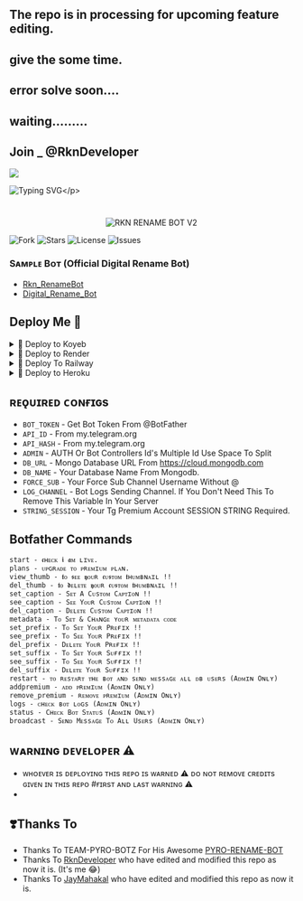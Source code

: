 
## The repo is in processing for upcoming feature editing.
## give the some time.
## error solve soon....
## waiting.........
## Join _ @RknDeveloper

<img src="https://user-images.githubusercontent.com/73097560/115834477-dbab4500-a447-11eb-908a-139a6edaec5c.gif">

![Typing SVG](https://readme-typing-svg.herokuapp.com/?lines=𝗪𝗘𝗟𝗖𝗢𝗠+𝗧𝗢+𝗗𝗜𝗚𝗜𝗧𝗔𝗟+𝗥𝗘𝗡𝗔𝗠𝗘+𝗕𝗢𝗧!;𝗖𝗥𝗘𝗔𝗧𝗘𝗗+𝗕𝗬+𝗗𝗜𝗚𝗜𝗧𝗔𝗟+𝗕𝗢𝗧𝗭!;𝗜+𝗔𝗠+𝗣𝗢𝗪𝗘𝗥𝗙𝗨𝗟+𝗧𝗚+𝗥𝗘𝗡𝗔𝗠𝗘+𝗕𝗢𝗧!)</p>
# 

<p align="center">
  <img src="https://telegra.ph/file/b746aadfe59959eb76f59.jpg" alt="RKN RENAME BOT V2">
</p>

<p align="center">

![Fork](https://img.shields.io/github/forks/RknDeveloper/Rkn-Powerful-Rename-Bot?style=for-the-badge)
![Stars](https://img.shields.io/github/stars/RknDeveloper/Rkn-Powerful-Rename-Bot?color=%23&style=for-the-badge)
![License](https://img.shields.io/github/license/RknDeveloper/Rkn-Powerful-Rename-Bot?style=for-the-badge)
![Issues](https://img.shields.io/github/issues/RknDeveloper/Rkn-Powerful-Rename-Bot?style=for-the-badge)

</p>


### Sᴀᴍᴩʟᴇ Bᴏᴛ (Official Digital Rename Bot)

* [Rkn_RenameBot](http://t.me/Rkn_RenameBot)
* [Digital_Rename_Bot](http://t.me/Digital_Rename_Bot)


## Deploy Me 🥀

<details><summary>📌 Deploy to Koyeb </summary>
  
[![Deploy to Koyeb](https://www.koyeb.com/static/images/deploy/button.svg)](https://app.koyeb.com/deploy?type=git&repository=github.com/RknDeveloper/Rkn-Powerful-Rename-Bot&env[BOT_TOKEN]&env[API_ID]&env[API_HASH]&env[WEBHOOK]=True&env[ADMIN]&env[DB_URL]&env[DB_NAME]=Rkn-Developer&env[FORCE_SUB]&env[START_PIC]&env[LOG_CHANNEL]=You%20Dont%20Need%20LogChannel%20To%20Remove%20This%20Variable&run_command=python%20bot.py&branch=main&name=rkn-rename) 
</details>

<details><summary>📌 Deploy to Render </summary>
  
[![Deploy to Render](https://render.com/images/deploy-to-render-button.svg)](https://render.com/deploy?repo=https://github.com/RknDeveloper/Rkn-Powerful-Rename-Bot)

</details>

<details><summary>📌 Deploy To Railway </summary>
<a href="https://graph.org/file/fabd75cd5043d2cfdc13d.jpg"><img src="https://railway.app/button.svg" alt="Deploy"></a>
</details>

<details><summary>📌 Deploy to Heroku </summary>

<a href="https://heroku.com/deploy?template=https://github.com/RknDeveloper/Rkn-Powerful-Rename-Bot"><img src="https://img.shields.io/badge/Deploy%20To%20Heroku-black?style=for-the-badge&logo=heroku" width="220" height="38.45"></p></a>
</details>

## ʀᴇǫᴜɪʀᴇᴅ ᴄᴏɴғɪɢs

* `BOT_TOKEN`  - Get Bot Token From @BotFather
* `API_ID` - From my.telegram.org
* `API_HASH` - From my.telegram.org
* `ADMIN` - AUTH Or Bot Controllers Id's Multiple Id Use Space To Split 
* `DB_URL`  - Mongo Database URL From https://cloud.mongodb.com
* `DB_NAME`  - Your Database Name From Mongodb.
* `FORCE_SUB` - Your Force Sub Channel Username Without @
* `LOG_CHANNEL` - Bot Logs Sending Channel. If You Don't Need This To Remove This Variable In Your Server
* `STRING_SESSION` - Your Tg Premium Account SESSION STRING Required.

## Botfather Commands
```
start - 𝖈ʜᴇᴄᴋ 𝖎 𝖆ᴍ ʟɪᴠᴇ.
plans - ᴜᴘɢʀᴀᴅᴇ ᴛᴏ ᴘʀᴇᴍɪᴜᴍ ᴘʟᴀɴ.
view_thumb - 𝖙ᴏ 𝖘ᴇᴇ 𝖞ᴏᴜʀ 𝖈ᴜ𝖘ᴛᴏᴍ 𝖙ʜᴜᴍʙɴᴀɪʟ !!
del_thumb - 𝖙ᴏ 𝖉ᴇʟᴇᴛᴇ 𝖞ᴏᴜʀ 𝖈ᴜ𝖘ᴛᴏᴍ 𝖙ʜᴜᴍʙɴᴀɪʟ !!
set_caption - Sᴇᴛ A Cᴜsᴛᴏᴍ Cᴀᴘᴛɪᴏɴ !!
see_caption - Sᴇᴇ Yᴏᴜʀ Cᴜsᴛᴏᴍ Cᴀᴘᴛɪᴏɴ !!
del_caption - Dᴇʟᴇᴛᴇ Cᴜsᴛᴏᴍ Cᴀᴘᴛɪᴏɴ !!
metadata - Tᴏ Sᴇᴛ & Cʜᴀɴɢᴇ ʏᴏᴜʀ ᴍᴇᴛᴀᴅᴀᴛᴀ ᴄᴏᴅᴇ
set_prefix - Tᴏ Sᴇᴛ Yᴏᴜʀ Pʀᴇғɪx !!
see_prefix - Tᴏ Sᴇᴇ Yᴏᴜʀ Pʀᴇғɪx !!
del_prefix - Dᴇʟᴇᴛᴇ Yᴏᴜʀ Pʀᴇғɪx !!
set_suffix - Tᴏ Sᴇᴛ Yᴏᴜʀ Sᴜғғɪx !!
see_suffix - Tᴏ Sᴇᴇ Yᴏᴜʀ Sᴜғғɪx !!
del_suffix - Dᴇʟᴇᴛᴇ Yᴏᴜʀ Sᴜғғɪx !!
restart - ᴛᴏ ʀᴇsᴛᴀʀᴛ ᴛʜᴇ ʙᴏᴛ ᴀɴᴅ sᴇɴᴅ ᴍᴇssᴀɢᴇ ᴀʟʟ ᴅʙ ᴜsᴇʀs (Aᴅᴍɪɴ Oɴʟʏ)
addpremium - ᴀᴅᴅ ᴘʀᴇᴍɪᴜᴍ (Aᴅᴍɪɴ Oɴʟʏ)
remove_premium - ʀᴇᴍᴏᴠᴇ ᴘʀᴇᴍɪᴜᴍ (Aᴅᴍɪɴ Oɴʟʏ)
logs - ᴄʜᴇᴄᴋ ʙᴏᴛ ʟᴏɢs (Aᴅᴍɪɴ Oɴʟʏ)
status - Cʜᴇᴄᴋ Bᴏᴛ Sᴛᴀᴛᴜs (Aᴅᴍɪɴ Oɴʟʏ)
broadcast - Sᴇɴᴅ Mᴇssᴀɢᴇ Tᴏ Aʟʟ Usᴇʀs (Aᴅᴍɪɴ Oɴʟʏ)
```

## ᴡᴀʀɴɪɴɢ ᴅᴇᴠᴇʟᴏᴘᴇʀ ⚠️

- ᴡʜᴏᴇᴠᴇʀ ɪs ᴅᴇᴘʟᴏʏɪɴɢ ᴛʜɪs ʀᴇᴘᴏ ɪs ᴡᴀʀɴᴇᴅ ⚠️ ᴅᴏ ɴᴏᴛ ʀᴇᴍᴏᴠᴇ ᴄʀᴇᴅɪᴛs ɢɪᴠᴇɴ ɪɴ ᴛʜɪs ʀᴇᴘᴏ #ғɪʀsᴛ ᴀɴᴅ ʟᴀsᴛ ᴡᴀʀɴɪɴɢ ⚠️
- 

## ❣️Thanks To

- Thanks To TEAM-PYRO-BOTZ For His Awesome [PYRO-RENAME-BOT](https://github.com/TEAM-PYRO-BOTZ/PYRO-RENAME-BOT.git)
- Thanks To [RknDeveloper](https://github.com/RknDeveloper) who have edited and modified this repo as now it is. (It's me 😂)
- Thanks To [JayMahakal](https://github.com/JayMahakal98) who have edited and modified this repo as now it is.
